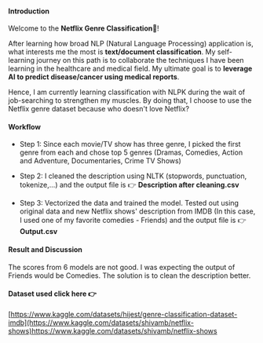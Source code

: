 #### Introduction
Welcome to the **Netflix Genre Classification**🍿!

After learning how broad NLP (Natural Language Processing) application is, what interests me the most is **text/document classification**. 
My self-learning journey on this path is to collaborate the techniques I have been learning in the healthcare and medical field. 
My ultimate goal is to **leverage AI to predict disease/cancer using medical reports**. 

Hence, I am currently learning classification with NLPK during the wait of job-searching to strengthen my muscles. By doing that, I choose to use the Netflix genre dataset because who doesn't love Netflix? 

#### Workflow
- Step 1: Since each movie/TV show has three genre, I picked the first genre from each and chose top 5 genres (Dramas, Comedies, Action and Adventure, Documentaries, Crime TV Shows)

- Step 2: I cleaned the description using NLTK (stopwords, punctuation, tokenize,...) and the output file is 👉 **Description after cleaning.csv**

- Step 3: Vectorized the data and trained the model. Tested out using original data and new Netflix shows' description from IMDB (In this case, I used one of my favorite comedies - Friends) and the output file is 👉 **Output.csv**

#### Result and Discussion
The scores from 6 models are not good. I was expecting the output of Friends would be Comedies. 
The solution is to clean the description better.

#### Dataset used click here 👉
[https://www.kaggle.com/datasets/hijest/genre-classification-dataset-imdb](https://www.kaggle.com/datasets/shivamb/netflix-shows)https://www.kaggle.com/datasets/shivamb/netflix-shows
